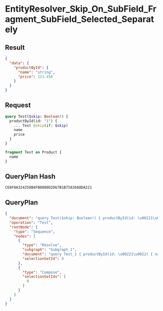 # EntityResolver_Skip_On_SubField_Fragment_SubField_Selected_Separately

## Result

```json
{
  "data": {
    "productById": {
      "name": "string",
      "price": 123.456
    }
  }
}
```

## Request

```graphql
query Test($skip: Boolean!) {
  productById(id: "1") {
    ... Test @skip(if: $skip)
    name
    price
  }
}

fragment Test on Product {
  name
}
```

## QueryPlan Hash

```text
CE8F8A324258B4FB0800D2D67B1B7582688DA221
```

## QueryPlan

```json
{
  "document": "query Test($skip: Boolean!) { productById(id: \u00221\u0022) { ... Test @skip(if: $skip) name price } } fragment Test on Product { name }",
  "operation": "Test",
  "rootNode": {
    "type": "Sequence",
    "nodes": [
      {
        "type": "Resolve",
        "subgraph": "Subgraph_1",
        "document": "query Test_1 { productById(id: \u00221\u0022) { name price } }",
        "selectionSetId": 0
      },
      {
        "type": "Compose",
        "selectionSetIds": [
          0
        ]
      }
    ]
  }
}
```

